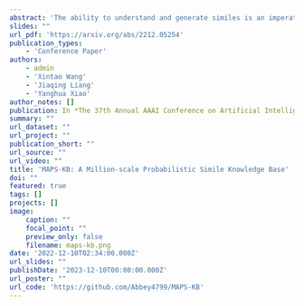 ```yaml
---
abstract: 'The ability to understand and generate similes is an imperative step to realize human-level AI. However, there is still a considerable gap between machine intelligence and human cognition in similes, since deep models based on statistical distribution tend to favour high-frequency similes. Hence, a large-scale symbolic knowledge base of similes is required, as it contributes to the modeling of diverse yet unpopular similes while facilitating additional evaluation and reasoning. To bridge the gap, we propose a novel framework for large-scale simile knowledge base construction, as well as two probabilistic metrics which enable an improved understanding of simile phenomena in natural language. Overall, we construct MAPS-KB, a million-scale probabilistic simile knowledge base, covering 4.3 million triplets over 0.4 million terms from 70 GB corpora. We conduct sufficient experiments to justify the effectiveness and necessity of the methods of our framework. We also apply MAPS-KB on three downstream tasks to achieve state-of-the-art performance, further demonstrating the value of MAPS-KB.'
slides: ""
url_pdf: 'https://arxiv.org/abs/2212.05254'
publication_types:
    - 'Conference Paper'
authors:
    - admin
    - 'Xintao Wang'
    - 'Jiaqing Liang'
    - 'Yanghua Xiao'
author_notes: []
publication: In *The 37th Annual AAAI Conference on Artificial Intelligence (**AAAI 2023**)* 
summary: ""
url_dataset: ""
url_project: ""
publication_short: ""
url_source: ""
url_video: ""
title: 'MAPS-KB: A Million-scale Probabilistic Simile Knowledge Base'
doi: ""
featured: true
tags: []
projects: []
image:
    caption: ""
    focal_point: ""
    preview_only: false
    filename: maps-kb.png
date: '2022-12-10T02:34:00.000Z'
url_slides: ""
publishDate: '2023-12-10T00:00:00.000Z'
url_poster: ""
url_code: 'https://github.com/Abbey4799/MAPS-KB'
---
```

